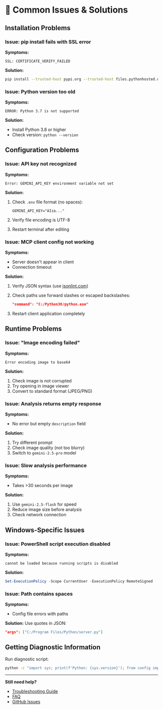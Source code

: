 # 📝 Common Issues & Solutions

## Installation Problems

### Issue: pip install fails with SSL error

**Symptoms:**

```
SSL: CERTIFICATE_VERIFY_FAILED
```

**Solution:**

```bash
pip install --trusted-host pypi.org --trusted-host files.pythonhosted.org -r requirements.txt
```

### Issue: Python version too old

**Symptoms:**

```
ERROR: Python 3.7 is not supported
```

**Solution:**

- Install Python 3.8 or higher
- Check version: `python --version`

## Configuration Problems

### Issue: API key not recognized

**Symptoms:**

```
Error: GEMINI_API_KEY environment variable not set
```

**Solution:**

1. Check `.env` file format (no spaces):

   ```
   GEMINI_API_KEY="AIza..."
   ```

2. Verify file encoding is UTF-8
3. Restart terminal after editing

### Issue: MCP client config not working

**Symptoms:**

- Server doesn't appear in client
- Connection timeout

**Solution:**

1. Verify JSON syntax (use [jsonlint.com](https://jsonlint.com))
2. Check paths use forward slashes or escaped backslashes:

   ```json
   "command": "C:/Python38/python.exe"
   ```

3. Restart client application completely

## Runtime Problems

### Issue: "Image encoding failed"

**Symptoms:**

```
Error encoding image to base64
```

**Solution:**

1. Check image is not corrupted
2. Try opening in image viewer
3. Convert to standard format (JPEG/PNG)

### Issue: Analysis returns empty response

**Symptoms:**

- No error but empty `description` field

**Solution:**

1. Try different prompt
2. Check image quality (not too blurry)
3. Switch to `gemini-2.5-pro` model

### Issue: Slow analysis performance

**Symptoms:**

- Takes >30 seconds per image

**Solution:**

1. Use `gemini-2.5-flash` for speed
2. Reduce image size before analysis
3. Check network connection

## Windows-Specific Issues

### Issue: PowerShell script execution disabled

**Symptoms:**

```
cannot be loaded because running scripts is disabled
```

**Solution:**

```powershell
Set-ExecutionPolicy -Scope CurrentUser -ExecutionPolicy RemoteSigned
```

### Issue: Path contains spaces

**Symptoms:**

- Config file errors with paths

**Solution:**
Use quotes in JSON:

```json
"args": ["C:/Program Files/Python/server.py"]
```

## Getting Diagnostic Information

Run diagnostic script:

```bash
python -c "import sys; print(f'Python: {sys.version}'); from config import GEMINI_API_KEY; print('API Key:', 'Set' if GEMINI_API_KEY else 'Missing')"
```

---

**Still need help?**

- [Troubleshooting Guide](troubleshooting.md)
- [FAQ](faq.md)
- [GitHub Issues](https://github.com/your-username/gemini-media-mcp/issues)
